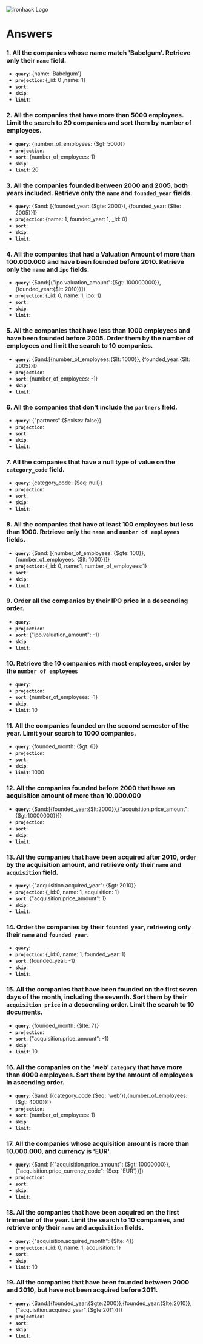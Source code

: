 ![Ironhack Logo](https://i.imgur.com/1QgrNNw.png)

# Answers

### 1. All the companies whose name match 'Babelgum'. Retrieve only their `name` field.

- **`query`**: {name: 'Babelgum'}
- **`projection`**: {_id: 0 ,name: 1}
- **`sort`**: 
- **`skip`**: 
- **`limit`**: 
<!-- Your Code Goes Here -->

### 2. All the companies that have more than 5000 employees. Limit the search to 20 companies and sort them by **number of employees**.

- **`query`**: {number_of_employees: {$gt: 5000}}
- **`projection`**: 
- **`sort`**: {number_of_employees: 1}
- **`skip`**: 
- **`limit`**: 20
<!-- Your Code Goes Here -->

### 3. All the companies founded between 2000 and 2005, both years included. Retrieve only the `name` and `founded_year` fields.

- **`query`**: {$and: [{founded_year: {$gte: 2000}}, {founded_year: {$lte: 2005}}]}
- **`projection`**: {name: 1, founded_year: 1, _id: 0}
- **`sort`**: 
- **`skip`**: 
- **`limit`**: 
<!-- Your Code Goes Here -->

### 4. All the companies that had a Valuation Amount of more than 100.000.000 and have been founded before 2010. Retrieve only the `name` and `ipo` fields.

- **`query`**: {$and:[{"ipo.valuation_amount":{$gt: 100000000}}, {founded_year:{$lt: 2010}}]}
- **`projection`**: {_id: 0, name: 1, ipo: 1}
- **`sort`**: 
- **`skip`**: 
- **`limit`**: 
<!-- Your Code Goes Here -->

### 5. All the companies that have less than 1000 employees and have been founded before 2005. Order them by the number of employees and limit the search to 10 companies.

- **`query`**: {$and:[{number_of_employees:{$lt: 1000}}, {founded_year:{$lt: 2005}}]}
- **`projection`**: 
- **`sort`**: {number_of_employees: -1} <!-- Reverse sort, just because -->
- **`skip`**: 
- **`limit`**: 
<!-- Your Code Goes Here -->

### 6. All the companies that don't include the `partners` field.

- **`query`**: {"partners":{$exists: false}}
- **`projection`**: 
- **`sort`**: 
- **`skip`**: 
- **`limit`**: 
<!-- Your Code Goes Here -->

### 7. All the companies that have a null type of value on the `category_code` field.

- **`query`**: {category_code: {$eq: null}}
- **`projection`**: 
- **`sort`**: 
- **`skip`**: 
- **`limit`**: 
<!-- Your Code Goes Here -->

### 8. All the companies that have at least 100 employees but less than 1000. Retrieve only the `name` and `number of employees` fields.

- **`query`**: {$and: [{number_of_employees: {$gte: 100}},{number_of_employees: {$lt: 1000}}]}
- **`projection`**: {_id: 0, name:1, number_of_employees:1}
- **`sort`**: 
- **`skip`**: 
- **`limit`**: 
<!-- Your Code Goes Here -->

### 9. Order all the companies by their IPO price in a descending order.

- **`query`**: 
- **`projection`**: 
- **`sort`**: {"ipo.valuation_amount": -1}
- **`skip`**: 
- **`limit`**: 
<!-- Your Code Goes Here -->

### 10. Retrieve the 10 companies with most employees, order by the `number of employees`

- **`query`**: 
- **`projection`**: 
- **`sort`**: {number_of_employees: -1}
- **`skip`**: 
- **`limit`**: 10
<!-- Your Code Goes Here -->

### 11. All the companies founded on the second semester of the year. Limit your search to 1000 companies.

- **`query`**: {founded_month: {$gt: 6}}
- **`projection`**: 
- **`sort`**: 
- **`skip`**: 
- **`limit`**: 1000
<!-- Your Code Goes Here -->

### 12. All the companies founded before 2000 that have an acquisition amount of more than 10.000.000

- **`query`**: {$and:[{founded_year:{$lt:2000}},{"acquisition.price_amount":{$gt:10000000}}]}
- **`projection`**: 
- **`sort`**: 
- **`skip`**: 
- **`limit`**: 
<!-- Your Code Goes Here -->

### 13. All the companies that have been acquired after 2010, order by the acquisition amount, and retrieve only their `name` and `acquisition` field.

- **`query`**: {"acquisition.acquired_year": {$gt: 2010}}
- **`projection`**: {_id:0, name: 1, acquisition: 1}
- **`sort`**: {"acquisition.price_amount": 1}
- **`skip`**: 
- **`limit`**: 
<!-- Your Code Goes Here -->

### 14. Order the companies by their `founded year`, retrieving only their `name` and `founded year`.

- **`query`**: 
- **`projection`**: {_id:0, name: 1, founded_year: 1}
- **`sort`**: {founded_year: -1}
- **`skip`**: 
- **`limit`**: 
<!-- Your Code Goes Here -->

### 15. All the companies that have been founded on the first seven days of the month, including the seventh. Sort them by their `acquisition price` in a descending order. Limit the search to 10 documents.

- **`query`**: {founded_month: {$lte: 7}}
- **`projection`**: 
- **`sort`**: {"acquisition.price_amount": -1}
- **`skip`**: 
- **`limit`**: 10
<!-- Your Code Goes Here -->

### 16. All the companies on the 'web' `category` that have more than 4000 employees. Sort them by the amount of employees in ascending order.

- **`query`**: {$and: [{category_code:{$eq: 'web'}},{number_of_employees: {$gt: 4000}}]}
- **`projection`**: 
- **`sort`**: {number_of_employees: 1}
- **`skip`**: 
- **`limit`**: 
<!-- Your Code Goes Here -->

### 17. All the companies whose acquisition amount is more than 10.000.000, and currency is 'EUR'.

- **`query`**: {$and: [{"acquisition.price_amount": {$gt: 10000000}}, {"acquisition.price_currency_code": {$eq: 'EUR'}}]}
- **`projection`**: 
- **`sort`**: 
- **`skip`**: 
- **`limit`**: 
<!-- Your Code Goes Here -->

### 18. All the companies that have been acquired on the first trimester of the year. Limit the search to 10 companies, and retrieve only their `name` and `acquisition` fields.

- **`query`**: {"acquisition.acquired_month": {$lte: 4}}
- **`projection`**: {_id: 0, name: 1, acquisition: 1}
- **`sort`**: 
- **`skip`**: 
- **`limit`**: 10
<!-- Your Code Goes Here -->

### 19. All the companies that have been founded between 2000 and 2010, but have not been acquired before 2011.

- **`query`**: {$and:[{founded_year:{$gte:2000}},{founded_year:{$lte:2010}},{"acquisition.acquired_year":{$gte:2011}}]}
- **`projection`**: 
- **`sort`**: 
- **`skip`**: 
- **`limit`**: 
<!-- Your Code Goes Here -->
